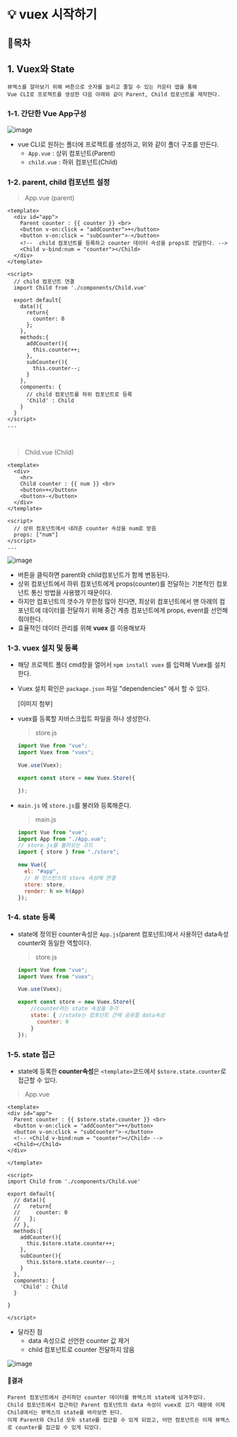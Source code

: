 # 💡 vuex 시작하기

## 📝목차


## 1. Vuex와 State
    뷰엑스를 알아보기 위해 버튼으로 숫자를 늘리고 줄일 수 있는 카운터 앱을 통해 
    Vue CLI로 프로젝트를 생성한 다음 아래와 같이 Parent, Child 컴포넌트를 제작한다. 

### 1-1. 간단한 Vue App구성
![image](img/vuex01.PNG)

- vue CLI로 원하는 폴더에 프로젝트를 생성하고, 위와 같이 폴더 구조를 만든다.
  - ```App.vue``` : 상위 컴포넌트(Parent)
  - ```child.vue``` : 하위 컴포넌트(Child)

### 1-2. parent, child 컴포넌트 설정
> App.vue (parent)
```vue
<template>
  <div id="app">
    Parent counter : {{ counter }} <br>
    <button v-on:click = "addCounter">+</button>
    <button v-on:click = "subCounter">-</button>
    <!--  child 컴포넌트를 등록하고 counter 데이터 속성을 props로 전달한다. -->
    <Child v-bind:num = "counter"></Child>
  </div>
</template>

<script>
  // child 컴포넌트 연결
  import Child from './components/Child.vue'

  export default{
    data(){
      return{
        counter: 0
      };
    },
    methods:{
      addCounter(){
        this.counter++;
      },
      subCounter(){
        this.counter--;
      }
    }, 
    components: {
      // child 컴포넌트를 하위 컴포넌트로 등록
      'Child' : Child
    }
  }
</script>
...
```

<br>

> Child.vue (Child)
```vue
<template>
  <div>
    <hr>
    Child counter : {{ num }} <br>
    <button>+</button>
    <button>-</button>
  </div>
</template>

<script>
  // 상위 컴포넌트에서 내려준 counter 속성을 num로 받음
  props: ["num"]
</script>
...
```
![image](img/vuex02-1.gif)

- 버튼을 클릭하면 parent와 child컴포넌트가 함께 변동된다.
- 상위 컴포넌트에서 하위 컴포넌트에게 props(counter)를 전달하는 기본적인 컴포넌트 통신 방법을 사용했기 때문이다.
- 하지만 컴포넌트의 갯수가 무한정 많아 진다면, 최상위 컴포넌트에서 맨 아래의 컴포넌트에 데이터를 전달하기 위해 중간 계층 컴포넌트에게 props, event를 선언해줘야한다.
- 효율적인 데이터 관리를 위해 **vuex** 를 이용해보자 


### 1-3. vuex 설치 및 등록
- 해당 프로젝트 폴더 cmd창을 열어서 ``` npm install vuex ``` 를 입력해 Vuex를 설치한다.
- Vuex 설치 확인은 ```package.json``` 파일 "dependencies" 에서 할 수 있다.

  [이미지 첨부] 

- vuex를 등록할 자바스크립트 파일을 하나 생성한다.
  > store.js
  ```javascript
  import Vue from "vue";
  import Vuex from "vuex";

  Vue.use(Vuex);

  export const store = new Vuex.Store({

  });
  ```
- ```main.js``` 에 ```store.js```를 불러와 등록해준다.
  > main.js
  ```javascript
  import Vue from "vue";
  import App from "./App.vue";
  // store.js를 불러오는 코드
  import { store } from "./store";

  new Vue({
    el: "#app",
    // 뷰 인스턴스의 store 속성에 연결
    store: store,
    render: h => h(App)
  });
  ```
  
### 1-4. state 등록
- state에 정의된 counter속성은 ```App.js```(parent 컴포넌트)에서 사용하던 data속성 counter와 동일한 역할이다.

  > store.js
  ```javascript
  import Vue from "vue";
  import Vuex from "vuex";

  Vue.use(Vuex);

  export const store = new Vuex.Store({
      //counter라는 state 속성을 추가
      state: { //state는 컴포넌트 간에 공유할 data속성
        counter: 0
      }
  });
  ```
### 1-5. state 접근
- state에 등록한 **counter속성**은 ```<template>```코드에서  ```$store.state.counter```로 접근할 수 있다.

> App.vue
```vue
<template>
<div id="app">
  Parent counter : {{ $store.state.counter }} <br>
  <button v-on:click = "addCounter">+</button>
  <button v-on:click = "subCounter">-</button>
  <!-- <Child v-bind:num = "counter"></Child> -->
  <Child></Child>
</div>

</template>

<script>
import Child from './components/Child.vue'

export default{
  // data(){
  //   return{
  //     counter: 0
  //   };
  // },
  methods:{
    addCounter(){
      this.$store.state.counter++;
    },
    subCounter(){
      this.$store.state.counter--;
    }
  }, 
  components: {
    'Child' : Child
  }

}

</script>
```

- 달라진 점
  - data 속성으로 선언한 counter 값 제거 
  - child 컴포넌트로 counter 전달하지 않음

![image](img/vuex04.PNG)

#### 📌결과
    Parent 컴포넌트에서 관리하던 counter 데이터를 뷰엑스의 state에 넘겨주었다.
    Child 컴포넌트에서 접근하던 Parent 컴포넌트의 data 속성이 vuex로 갔기 때문에 이제 Child에서는 뷰엑스의 state를 바라보면 된다. 
    이제 Parent와 Child 모두 state를 접근할 수 있게 되었고, 어떤 컴포넌트든 이제 뷰엑스로 counter를 접근할 수 있게 되었다.
















